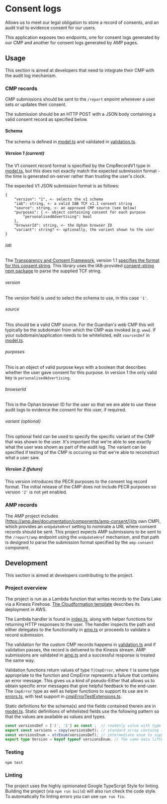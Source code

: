 # Consent logs

Allows us to meet our legal obligation to store a record of consents, and an audit trail to evidence consent for our users.

This application exposes two endpoints, one for consent logs generated by our CMP and another for consent logs generated by AMP pages.

## Usage

This section is aimed at developers that need to integrate their CMP with the audit log mechanism.

### CMP records

CMP submissions should be sent to the `/report` enpoint whenever a user sets or updates their consent.

The submission should be an HTTP POST with a JSON body containing a valid consent record as specified below.

#### Schema

The schema is defined in [model.ts](src/model.ts) and validated in [validation.ts](src/validation.ts).

##### Version 1 (current)

The V1 consent record format is specified by the CmpRecordV1 type in [model.ts](src/model.ts), but this does not exactly match the expected submission format - the time is generated on-server rather than trusting the user's clock.

The expected V1 JSON submission format is as follows:

```
{
    "version": "1", <- selects the v1 schema
    "iab": string, <- a valid IAB TCF v1.1 consent string
    "source": string, <- an approved CMP source (see below)
    "purposes": { <- object containing consent for each purpose
        "personalisedAdvertising": bool
    },
    "browserId": string, <- the Ophan browser ID
    "variant": string? <- optionally, the variant shown to the user 
}
```

###### iab

The [Transparency and Consent Framework](https://github.com/InteractiveAdvertisingBureau/GDPR-Transparency-and-Consent-Framework), version 1.1 [specifies the format for this consent string](https://github.com/InteractiveAdvertisingBureau/GDPR-Transparency-and-Consent-Framework/blob/master/Consent%20string%20and%20vendor%20list%20formats%20v1.1%20Final.md). This library uses the IAB-provided [consent-string npm package](https://www.npmjs.com/package/consent-string) to parse the supplied TCF string.

###### version

The version field is used to select the schema to use, in this case `'1'`.

###### source

This should be a valid CMP source. For the Guardian's web CMP this will typically be the subdomain from which the CMP was invoked (e.g. `www`). If your subdomain/application needs to be whitelisted, edit `sourcesDef` in [model.ts](src/model.ts).

###### purposes

This is an object of valid purpose keys with a boolean that describes whether the user gave consent for this purpose. In version 1 the only valid key is `personalisedAdvertising`.

###### browserId

This is the Ophan browser ID for the user so that we are able to use these audit logs to evidence the consent for this user, if required.

###### variant (optional)

This optional field can be used to specify the specific variant of the CMP that was shown to the user. It's important that we're able to see exactly what the user was shown as part of the audit log. The variant can be specified if testing of the CMP is occuring so that we're able to reconstruct what a user saw.

##### Version 2 (future)

This version introduces the PECR purposes to the consent log record format. The initial release of the CMP does not include PECR purposes so version `'2'` is not yet enabled.

### AMP records

The AMP project includes [https://amp.dev/documentation/components/amp-consent/](its own CMP), which provides an `onUpdateHref` setting to nominate a URL where consent records should be sent. This project expects AMP submissions to be sent to the `/report/amp` endpoint using the `onUpdateHref` mechanism, and that path is designed to parse the submission format specified by the `amp-consent` component.

## Development

This section is aimed at developers contributing to the project.

### Project overview

The project is run as a Lambda function that writes records to the Data Lake via a Kinesis Firehose. [The Cloudformation template](cfn.template.yaml) describes its deployment in AWS.

The Lambda handler is found in [index.ts](src/index.ts), along with helper functions for returning HTTP responses to the user. The handler inspects the path and either delegates to the functionality in [amp.ts](src/amp.ts) or proceeds to validate a record submission.

The validation for the custom CMP records happens in [validation.ts](src/validation.ts) and if validation passes, the record is delivered to the Kinesis stream. AMP submissions are validated in [amp.ts](src/amp.ts) and a successful response is treated the same way.

Validation functions return values of type `T|CmpError`, where `T` is some type appropriate to the function and CmpError represents a failure that contains an error message. This gives us a kind of pseudo-Either that allows us to obtain specific error messages that give helpful feedback to the end-user. The `CmpError` type as well as helper functions to support its use are in [errors.ts](src/errors.ts), with test support in [cmpErrorTestExtensions.ts](src/cmpErrorTestExtensions.ts).

Static definitions for the schema(s) and the fields contained therein are in [model.ts](src/model.ts). Static definitions of whitelisted fields use the following pattern so that the values are available as values and types.

```typescript
const versionsDef = ['1', '2'] as const ;  // readonly value with type ['1', '2']
export const versions = copy(versionsDef); // standard array containg the same values
const versionsEnum = strEnum(versionsDef); // intermediate enum to support the following line
export type Version = keyof typeof versionsEnum; // The same data lifted to the type level
```

### Testing

```shell
npm test
```

### Linting

The project uses the highly opinionated Google TypeScript Style for linting. Building the project (via `npm run build`) will also run check the code style. To automatically fix linting errors you can use `npm run fix`.

